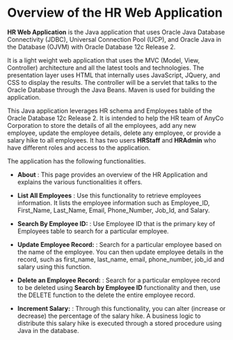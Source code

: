 # Overview of the HR Web Application 
 
**HR Web Application** is the Java application that uses Oracle Java Database Connectivity (JDBC), Universal Connection Pool (UCP), and Oracle Java in the Database (OJVM) with Oracle Database 12c Release 2. 

It is a light weight web application that uses the MVC (Model, View, Controller) architecture and all the latest tools and technologies.  The presentation layer uses HTML that internally uses JavaScript, JQuery, and CSS to display the results.  The controller will be a servlet that talks to the Oracle Database through the Java Beans.  Maven is used for building the application. 

This Java application leverages HR schema and Employees table of the Oracle Database 12c Release 2.  It is intended to help the HR team of AnyCo Corporation to store the details of all the employees, add any new employee, update the employee details, delete any employee, or provide a salary hike to all employees.  It has two users **HRStaff** and **HRAdmin** who have different roles and access to the application. 

The application has the following functionalities. 


* **About** : 
This page provides an overview of the HR Application and explains the various functionalities it offers.

* **List All Employees** : 
Use this functionality to retrieve employees information. It lists the employee information such as Employee_ID, First_Name, Last_Name, Email, Phone_Number, Job_Id, and Salary. 

* **Search By Employee ID:** : 
Use Employee ID that is the primary key of Employees table to search for a particular employee.

* **Update Employee Record:** : 
Search for a particular employee based on the name of the employee. You can then update employee details in the record, such as first_name, last_name, email, phone_number, job_id and salary using this function.

* **Delete an Employee Record:** : 
Search for a particular employee record to be deleted using **Search by Employee ID** functionality and then, use the DELETE function to the delete the entire employee record. 

* **Increment Salary:** : 
Through this functionality, you can alter (increase or decrease) the percentage of the salary hike. A business logic to distribute this salary hike is executed through a stored procedure using Java in the database. 









